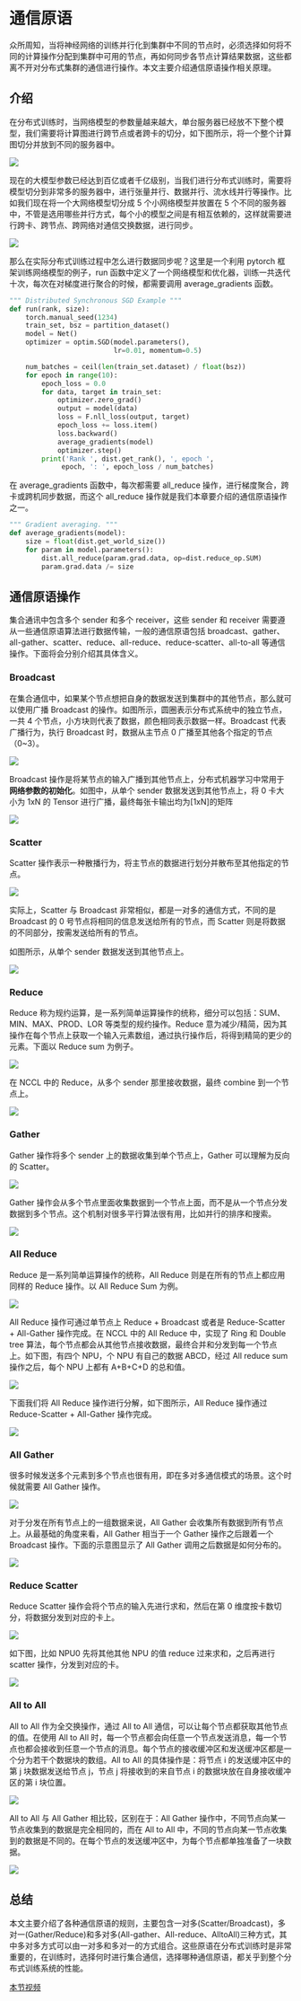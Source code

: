 # 通信原语

众所周知，当将神经网络的训练并行化到集群中不同的节点时，必须选择如何将不同的计算操作分配到集群中可用的节点，再如何同步各节点计算结果数据，这些都离不开对分布式集群的通信进行操作。本文主要介绍通信原语操作相关原理。

## 介绍

在分布式训练时，当网络模型的参数量越来越大，单台服务器已经放不下整个模型，我们需要将计算图进行跨节点或者跨卡的切分，如下图所示，将一个整个计算图切分并放到不同的服务器中。

![](images/18primitive.png)

现在的大模型参数已经达到百亿或者千亿级别，当我们进行分布式训练时，需要将模型切分到非常多的服务器中，进行张量并行、数据并行、流水线并行等操作。比如我们现在将一个大网络模型切分成 5 个小网络模型并放置在 5 个不同的服务器中，不管是选用哪些并行方式，每个小的模型之间是有相互依赖的，这样就需要进行跨卡、跨节点、跨网络对通信交换数据，进行同步。

![](images/19primitive.png)

那么在实际分布式训练过程中怎么进行数据同步呢？这里是一个利用 pytorch 框架训练网络模型的例子，run 函数中定义了一个网络模型和优化器，训练一共迭代十次，每次在对梯度进行聚合的时候，都需要调用 average_gradients 函数。

```python
""" Distributed Synchronous SGD Example """
def run(rank, size):
    torch.manual_seed(1234)
    train_set, bsz = partition_dataset()
    model = Net()
    optimizer = optim.SGD(model.parameters(),
    					  lr=0.01, momentum=0.5)

    num_batches = ceil(len(train_set.dataset) / float(bsz))
    for epoch in range(10):
        epoch_loss = 0.0
        for data, target in train_set:
            optimizer.zero_grad()
            output = model(data)
            loss = F.nll_loss(output, target)
            epoch_loss += loss.item()
            loss.backward()
			average_gradients(model)
            optimizer.step()
    	print('Rank ', dist.get_rank(), ', epoch ',
    		 epoch, ': ', epoch_loss / num_batches)
```

在 average_gradients 函数中，每次都需要 all_reduce 操作，进行梯度聚合，跨卡或跨机同步数据，而这个 all_reduce 操作就是我们本章要介绍的通信原语操作之一。

```python
""" Gradient averaging. """
def average_gradients(model):
    size = float(dist.get_world_size())
    for param in model.parameters():
        dist.all_reduce(param.grad.data, op=dist.reduce_op.SUM)
        param.grad.data /= size
```

## 通信原语操作

集合通讯中包含多个 sender 和多个 receiver，这些 sender 和 receiver 需要遵从一些通信原语算法进行数据传输，一般的通信原语包括 broadcast、gather、all-gather、scatter、reduce、all-reduce、reduce-scatter、all-to-all 等通信操作。下面将会分别介绍其具体含义。

### Broadcast

在集合通信中，如果某个节点想把自身的数据发送到集群中的其他节点，那么就可以使用广播 Broadcast 的操作。如图所示，圆圈表示分布式系统中的独立节点，一共 4 个节点，小方块则代表了数据，颜色相同表示数据一样。Broadcast 代表广播行为，执行 Broadcast 时，数据从主节点 0 广播至其他各个指定的节点（0~3）。

![](images/01primitive.png)

Broadcast 操作是将某节点的输入广播到其他节点上，分布式机器学习中常用于**网络参数的初始化**。如图中，从单个 sender 数据发送到其他节点上，将 0 卡大小为 1xN 的 Tensor 进行广播，最终每张卡输出均为[1xN]的矩阵

![](images/02primitive.png)

### Scatter

Scatter 操作表示一种散播行为，将主节点的数据进行划分并散布至其他指定的节点。

![](images/03primitive.png)

实际上，Scatter 与 Broadcast 非常相似，都是一对多的通信方式，不同的是 Broadcast 的 0 号节点将相同的信息发送给所有的节点，而 Scatter 则是将数据的不同部分，按需发送给所有的节点。

如图所示，从单个 sender 数据发送到其他节点上。

![](images/04primitive.png)

### Reduce

Reduce 称为规约运算，是一系列简单运算操作的统称，细分可以包括：SUM、MIN、MAX、PROD、LOR 等类型的规约操作。Reduce 意为减少/精简，因为其操作在每个节点上获取一个输入元素数组，通过执行操作后，将得到精简的更少的元素。下面以 Reduce sum 为例子。

![](images/05primitive.png)

在 NCCL 中的 Reduce，从多个 sender 那里接收数据，最终 combine 到一个节点上。

![](images/06primitive.png)

### Gather

Gather 操作将多个 sender 上的数据收集到单个节点上，Gather 可以理解为反向的 Scatter。

![](images/09primitive.png)

Gather 操作会从多个节点里面收集数据到一个节点上面，而不是从一个节点分发数据到多个节点。这个机制对很多平行算法很有用，比如并行的排序和搜索。

![](images/10primitive.png)

### All Reduce

Reduce 是一系列简单运算操作的统称，All Reduce 则是在所有的节点上都应用同样的 Reduce 操作。以 All Reduce Sum 为例。

![](images/07primitive.png)

All Reduce 操作可通过单节点上 Reduce + Broadcast 或者是 Reduce-Scatter + All-Gather 操作完成。在 NCCL 中的 All Reduce 中，实现了 Ring 和 Double tree 算法，每个节点都会从其他节点接收数据，最终合并和分发到每一个节点上。如下图，有四个 NPU，个 NPU 有自己的数据 ABCD，经过 All reduce sum 操作之后，每个 NPU 上都有 A+B+C+D 的总和值。

![](images/08primitive.png)

下面我们将 All Reduce 操作进行分解，如下图所示，All Reduce 操作通过 Reduce-Scatter + All-Gather 操作完成。

![](images/17primitive.png)

### All Gather

很多时候发送多个元素到多个节点也很有用，即在多对多通信模式的场景。这个时候就需要 All Gather 操作。

![](images/11primitive.png)

对于分发在所有节点上的一组数据来说，All Gather 会收集所有数据到所有节点上。从最基础的角度来看，All Gather 相当于一个 Gather 操作之后跟着一个 Broadcast 操作。下面的示意图显示了 All Gather 调用之后数据是如何分布的。

![](images/12primitive.png)

### Reduce Scatter

Reduce Scatter 操作会将个节点的输入先进行求和，然后在第 0 维度按卡数切分，将数据分发到对应的卡上。

![](images/13primitive.png)

如下图，比如 NPU0 先将其他其他 NPU 的值 reduce 过来求和，之后再进行 scatter 操作，分发到对应的卡。

![](images/14primitive.png)

### All to All

All to All 作为全交换操作，通过 All to All 通信，可以让每个节点都获取其他节点的值。在使用 All to All 时，每一个节点都会向任意一个节点发送消息，每一个节点也都会接收到任意一个节点的消息。每个节点的接收缓冲区和发送缓冲区都是一个分为若干个数据块的数组。All to All 的具体操作是：将节点 i 的发送缓冲区中的第 j 块数据发送给节点 j，节点 j 将接收到的来自节点 i 的数据块放在自身接收缓冲区的第 i 块位置。

![](images/15primitive.png)

All to All 与 All Gather 相比较，区别在于：All Gather 操作中，不同节点向某一节点收集到的数据是完全相同的，而在 All to All 中，不同的节点向某一节点收集到的数据是不同的。在每个节点的发送缓冲区中，为每个节点都单独准备了一块数据。

![](images/16primitive.png)

## 总结

本文主要介绍了各种通信原语的规则，主要包含一对多(Scatter/Broadcast)，多对一(Gather/Reduce)和多对多(All-gather、All-reduce、AlltoAll)三种方式，其中多对多方式可以由一对多和多对一的方式组合。这些原语在分布式训练时是非常重要的，在训练时，选择何时进行集合通信，选择哪种通信原语，都关乎到整个分布式训练系统的性能。

[本节视频](https://www.bilibili.com/video/BV1te4y1e7vz/)



